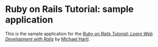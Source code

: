 # Ruby on Rails Tutorial: sample application

This is the sample application for the
[*Ruby on Rails Tutorial:
Learn Web Development with Rails*](http://railstutorial.org/)
by [Michael Hartl](http://michaelhartl.com).
